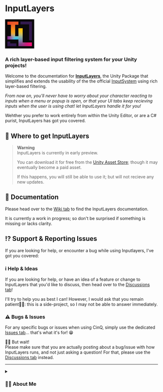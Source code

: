 # InputLayers

[![InputLayers logo](logo.png)](https://assetstore.unity.com/packages/slug/259582)

### A rich layer-based input filtering system for your Unity projects!

Welcome to the documentation for **[InputLayers](https://assetstore.unity.com/packages/slug/259582)**, the Unity Package that simplifies and extends the usability of the the official [InputSystem](https://docs.unity3d.com/Packages/com.unity.inputsystem@1.6/manual/index.html) using rich layer-based filtering.

*From now on, you'll never have to worry about your character reacting to inputs when a menu or popup is open, or that your UI tabs keep recieving inputs when the user is using chat! let InputLayers handle it for you!*

Wehther you prefer to work entirely from within the Unity Editor, or are a C# purist, InputLayers has got you covered.

## 💾 Where to get InputLayers

> **Warning**<br/>
> InputLayers is currently in early preview.
>
> You can download it for free from the [Unity Asset Store](https://assetstore.unity.com/packages/slug/259582); though it may eventually become a paid asset.
>
> If this happens, you will still be able to use it; but will not recieve any new updates.

## 📑 Documentation

Please head over to the [Wiki tab](https://github.com/ELowry/Unity_InputLayers_Documentation/wiki) to find the InputLayers documentation.

It is currently a work in progress; so don't be surprised if something is missing or lacks clarity.

## ⁉️ Support & Reporting Issues

If you are looking for help, or encounter a bug while using Inputlayers, I've got you covered:

### ℹ️ Help & Ideas

If you are looking for help, or have an idea of a feature or change to InputLayers that you'd like to discuss, then head over to the [Discussions tab](https://github.com/ELowry/Unity_InputLayers_Documentation/discussions)!

I'll try to help you as best I can! However, I would ask that you remain patient🙏🏻: this is a side-project, so I may not be able to answer immediately.

### ⚠️ Bugs & Issues

For any specific bugs or issues when using CinQ, simply use the dedicated [Issues tab](https://github.com/ELowry/Unity_InputLayers_Documentation/issues)... that's what it's for! 😁

🤚🏻 But wait!<br/>
Please make sure that you are actually posting about a bug/issue with how  InputLayers runs, and not just asking a question! For that, please use the [Discussions tab](https://github.com/ELowry/Unity_InputLayers_Documentation/discussions) instead.

---

<details><summary><h3>💁🏻 About Me</h3></summary>

Hi there, my name is Eric. I code things and do stuff.

I started InputLayers as a system for a game I was working on, and thought it could be useful for other people; so I decided to try and publish it somehow.<br/>
That's about it!

> **Note**<br/>
I am unsure how I will publish InputLayers. I believe it will be freely accessible for a certain duration, and may be come pay-as-you-want or possibly paid (nothing too expensive) after an initial beta period.
</details>
